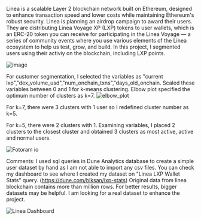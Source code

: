 Linea is a scalable Layer 2 blockchain network built on Ethereum, designed to enhance transaction speed and lower costs while maintaining Ethereum's robust security. 
Linea is planning an airdrop campaign to award their users. They are distributing Linea Voyage XP (LXP) tokens to user wallets, which is an ERC-20 token you can receive for participating in the Linea Voyage — a series of community events where you use various elements of the Linea ecosystem to help us test, grow, and build.
In this project, I segmented users using their activiy on the blockchain, including LXP points.

![image](https://github.com/user-attachments/assets/612b3f8f-47a7-42a6-962b-a0a3160f79b6)

For customer segmentation, I selected the variables as "current lxp","dex_volume_usd","num_onchain_txns","days_old_onchain.
Scaled these variables between 0 and 1 for k-means clustering.
Elbow plot specified the optimum number of clusters as k=7.
![elbow_plot](https://github.com/user-attachments/assets/a1dc2ea7-e894-4800-81a3-a311ef911150)

For k=7, there were 3 clusters with 1 user so I redefined cluster number as k=5.

For k=5, there were 2 clusters with 1. Examining variables, I placed 2 clusters to the closest cluster and obtained 3 clusters as most active, active and normal users.

![Fotoram io](https://github.com/user-attachments/assets/bf711790-fc08-4ca1-9df1-09d289406da4)


Comments:
I used sql queries in Dune Analytics database to create a simple user dataset by hand as I am not able to import any csv files.
You can check my dashboard to see where I created my dataset on "Linea LXP Wallet Stats" query. (https://dune.com/biksan/lxp-stats)
Original data from linea blockchain contains more than million rows. For better results, bigger datasets may be helpful.
I am looking for a real dataset to enhance the project.

![Linea Dashboard](https://github.com/user-attachments/assets/f3dd41df-1eff-465b-8c2d-d6d4f5475c6c)


